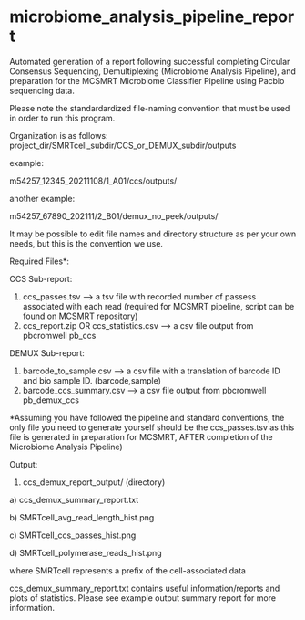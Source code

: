 # microbiome_analysis_pipeline_report
Automated generation of a report following successful completing Circular Consensus Sequencing, Demultiplexing (Microbiome Analysis Pipeline), and preparation for the MCSMRT Microbiome Classifier Pipeline using Pacbio sequencing data.

Please note the standardardized file-naming convention that must be used in order to run this program.

Organization is as follows: 
project_dir/SMRTcell_subdir/CCS_or_DEMUX_subdir/outputs

example: 

m54257_12345_20211108/1_A01/ccs/outputs/

another example: 

m54257_67890_202111/2_B01/demux_no_peek/outputs/

It may be possible to edit file names and directory structure as per your own needs, but this is the convention we use.

Required Files*:

CCS Sub-report:
1) ccs_passes.tsv --> 
a tsv file with recorded number of passess associated with each read (required for MCSMRT pipeline, script can be found on MCSMRT repository)
2) ccs_report.zip OR ccs_statistics.csv --> 
a csv file output from pbcromwell pb_ccs 

DEMUX Sub-report:
1) barcode_to_sample.csv --> 
a csv file with a translation of barcode ID and bio sample ID. (barcode,sample)
2) barcode_ccs_summary.csv --> 
a csv file output from pbcromwell pb_demux_ccs

*Assuming you have followed the pipeline and standard conventions, the only file you need to generate yourself should be the ccs_passes.tsv as this file is generated in preparation for MCSMRT, AFTER completion of the Microbiome Analysis Pipeline)

Output:
1) ccs_demux_report_output/ (directory)

a) ccs_demux_summary_report.txt

b) SMRTcell_avg_read_length_hist.png

c) SMRTcell_ccs_passes_hist.png

d) SMRTcell_polymerase_reads_hist.png

where SMRTcell represents a prefix of the cell-associated data

ccs_demux_summary_report.txt contains useful information/reports and plots of statistics. Please see example output summary report for more information.
